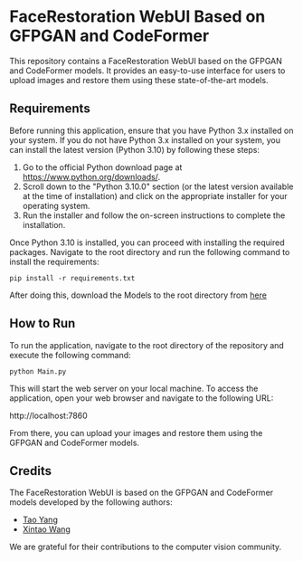 # FaceRestoration WebUI Based on GFPGAN and CodeFormer

This repository contains a FaceRestoration WebUI based on the GFPGAN and CodeFormer models. It provides an easy-to-use interface for users to upload images and restore them using these state-of-the-art models.

## Requirements

Before running this application, ensure that you have Python 3.x installed on your system. If you do not have Python 3.x installed on your system, you can install the latest version (Python 3.10) by following these steps:

1. Go to the official Python download page at https://www.python.org/downloads/.
2. Scroll down to the "Python 3.10.0" section (or the latest version available at the time of installation) and click on the appropriate installer for your operating system.
3. Run the installer and follow the on-screen instructions to complete the installation.

Once Python 3.10 is installed, you can proceed with installing the required packages.
Navigate to the root directory and run the following command to install the requirements:

```pip install -r requirements.txt```

After doing this, download the Models to the root directory from [here](https://drive.google.com/file/d/1gtgzJBd3whhKjtd4g5-SoS8wwN-YC0ZC/view?usp=share_link)

## How to Run

To run the application, navigate to the root directory of the repository and execute the following command:

```python Main.py```

This will start the web server on your local machine. To access the application, open your web browser and navigate to the following URL:

http://localhost:7860

From there, you can upload your images and restore them using the GFPGAN and CodeFormer models.

## Credits

The FaceRestoration WebUI is based on the GFPGAN and CodeFormer models developed by the following authors:

- [Tao Yang](https://github.com/TencentARC/GFPGAN)
- [Xintao Wang](https://github.com/xinntao/CodeFormer)

We are grateful for their contributions to the computer vision community.

